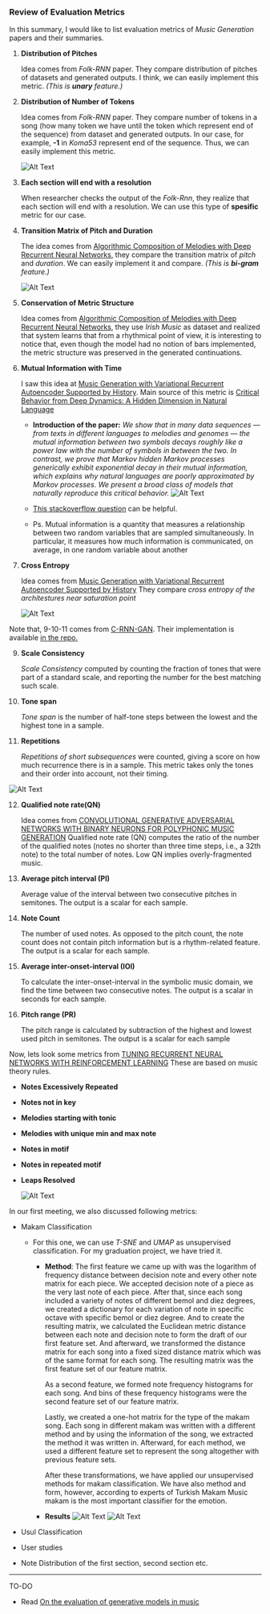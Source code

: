 ### Review of Evaluation Metrics

In this summary, I would like to list evaluation metrics of _Music Generation_ papers and their summaries.

1) **Distribution of Pitches**
   
   Idea comes from _Folk-RNN_ paper. They compare distribution of pitches of datasets and generated outputs. I think, we can easily implement this metric. _(This is **unary** feature.)_

2) **Distribution of Number of Tokens**
   
    Idea comes from _Folk-RNN_ paper. They compare number of tokens in a song (how many token we have until the token which represent end of the sequence) from dataset and generated outputs. In our case, for example, **-1** in _Koma53_ represent end of the sequence. Thus, we can easily implement this metric.

    ![Alt Text](https://docs.google.com/uc?id=1JhQYSYsLzZRtejPY3BvwpASiXohbyodw)

3) **Each section will end with a resolution**
   
    When researcher checks the output of the _Folk-Rnn_, they realize that each section will end with a resolution. We can use this type of **spesific** metric for our case. 

4) **Transition Matrix of Pitch and Duration**
   
    The idea comes from [Algorithmic Composition of Melodies with Deep Recurrent Neural Networks](https://github.com/hedonistrh/TurkishMusicGeneration/blob/master/2018-10-10-Literature-Review-for-Music-Generation.md#4-algorithmic-composition-of-melodies-with-deep-recurrent-neural-networks), they compare the transition matrix of _pitch_ and _duration_. We can easily implement it and compare. _(This is **bi-gram** feature.)_

    ![Alt Text](https://docs.google.com/uc?id=1PzHbnqOvvSWcuZg91mdkr426R-MYlG2U)

5) **Conservation of Metric Structure**
   
    Idea comes from [Algorithmic Composition of Melodies with Deep Recurrent Neural Networks](https://github.com/hedonistrh/TurkishMusicGeneration/blob/master/2018-10-10-Literature-Review-for-Music-Generation.md#4-algorithmic-composition-of-melodies-with-deep-recurrent-neural-networks), they use _Irish Music_ as dataset and realized that system learns that from a rhythmical point of view, it is interesting to notice that, even though the model had no notion of bars implemented, the metric structure was preserved in the generated continuations.

6) **Mutual Information with Time**
   
    I saw this idea at [Music Generation with Variational Recurrent Autoencoder Supported by History](https://github.com/hedonistrh/TurkishMusicGeneration/blob/master/2018-10-10-Literature-Review-for-Music-Generation.md#7-music-generation-with-variational-recurrent-autoencoder-supported-by-history). Main source of this metric is [Critical Behavior from Deep Dynamics: A Hidden Dimension in Natural Language](https://cbmm.mit.edu/sites/default/files/publications/1606.06737.pdf)

    * **Introduction of the paper:** _We show that in many data sequences — from texts in different languages to melodies and genomes — the mutual information between two symbols decays roughly like a power law with the number of symbols in between the two. In contrast, we prove that Markov hidden Markov processes generically exhibit exponential decay in their mutual information, which explains why natural languages are poorly approximated by Markov processes. We present a broad class of models that naturally reproduce this critical behavior._
    ![Alt Text](https://docs.google.com/uc?id=1WFFHMJvo38CIluiC8B4b7j42N7JUfcPC)

    * [This stackoverflow question](https://stats.stackexchange.com/questions/241432/calculating-mutual-information-over-distance) can be helpful.

    * Ps. Mutual information is a quantity that measures a relationship between two random variables that are sampled simultaneously. In particular, it measures how much information is communicated, on average, in one random variable about another

7) **Cross Entropy**
   
   Idea comes from [Music Generation with Variational Recurrent Autoencoder Supported by History](https://github.com/hedonistrh/TurkishMusicGeneration/blob/master/2018-10-10-Literature-Review-for-Music-Generation.md#7-music-generation-with-variational-recurrent-autoencoder-supported-by-history) They compare _cross entropy of the architestures near saturation point_

   ![Alt Text](https://docs.google.com/uc?id=1JWEgNJKJrLCqmn_-R0Ob5tDeraAzs1hN)


Note that, 9-10-11 comes from [C-RNN-GAN](https://github.com/hedonistrh/TurkishMusicGeneration/blob/master/2018-10-10-Literature-Review-for-Music-Generation.md#11-c-rnn-gan-continuous-recurrent-neural-networks-with-adversarial-training). Their implementation is available [in the repo.](https://github.com/olofmogren/c-rnn-gan)

9) **Scale Consistency**
    
    _Scale Consistency_ computed by counting the fraction of tones that were part of a standard scale, and reporting the number for the best matching such scale.

10)  **Tone span**

     _Tone span_ is the number of half-tone steps between the lowest and the highest tone in a sample.

11)  **Repetitions**
    
     _Repetitions of short subsequences_ were counted, giving a score on how much recurrence there is in a sample. This metric takes only the tones and their order into account, not their timing.

![Alt Text](https://docs.google.com/uc?id=1WxxzoatGb0byp0SBeg_eAjHtVyfMkJc9)

12)  **Qualified note rate(QN)**

        Idea comes from [CONVOLUTIONAL GENERATIVE ADVERSARIAL NETWORKS WITH BINARY NEURONS FOR POLYPHONIC MUSIC GENERATION](https://salu133445.github.io/bmusegan/pdf/bmusegan-ismir2018-paper.pdf) Qualified note rate (QN) computes the ratio of the number of the qualified notes (notes no shorter than three time steps, i.e., a 32th note) to the total number of notes. Low QN implies overly-fragmented music.

13) **Average pitch interval (PI)**
    
    Average value of the
    interval between two consecutive pitches in semitones.
    The output is a scalar for each sample.

14) **Note Count**
    
    The number of used notes. As
    opposed to the pitch count, the note count does not
    contain pitch information but is a rhythm-related
    feature. The output is a scalar for each sample.

15) **Average inter-onset-interval (IOI)**

    To calculate the
    inter-onset-interval in the symbolic music domain,
    we find the time between two consecutive notes. The
    output is a scalar in seconds for each sample.

16) **Pitch range (PR)**
    
    The pitch range is calculated by
    subtraction of the highest and lowest used pitch in
    semitones. The output is a scalar for each sample


Now, lets look some metrics from [TUNING RECURRENT NEURAL NETWORKS WITH REINFORCEMENT LEARNING](https://github.com/hedonistrh/TurkishMusicGeneration/blob/master/2018-10-10-Literature-Review-for-Music-Generation.md#14-tuning-recurrent-neural-networks-with-reinforcement-learning) These are based on music theory rules.

- **Notes Excessively Repeated**
- **Notes not in key**
- **Melodies starting with tonic**
- **Melodies with unique min and max note**
- **Notes in motif**
- **Notes in repeated motif**
- **Leaps  Resolved**
  
  ![Alt Text](https://docs.google.com/uc?id=1EQDE8U2MGJ-vCLikMie5RBDISsUmqVNL)




In our first meeting, we also discussed following metrics:
- Makam Classification 
  - For this one, we can use _T-SNE_ and _UMAP_ as unsupervised classification. For my graduation project, we have tried it.
    - **Method**: The first feature we came up with was the logarithm of frequency distance between decision note and every other note matrix for each piece. We accepted decision note of a piece as the very last note of each piece. After that, since each song included a variety of notes of different bemol and diez degrees, we created a dictionary for each variation of note in specific octave with specific bemol or diez degree. And to create the resulting matrix, we calculated the Euclidean metric distance between each note and decision note to form the draft of our first feature set. And afterward, we transformed the distance matrix for each song into a fixed sized distance matrix which was of the same format for each song. The resulting matrix was the first feature set of our feature matrix.
  
        As a second feature, we formed note frequency histograms for each song. And bins of these frequency histograms were the second feature set of our feature matrix.

        Lastly, we created a one-hot matrix for the type of the makam song. Each song in different makam was written with a different method and by using the information of the song, we extracted the method it was written in. Afterward, for each method, we used a different feature set to represent the song altogether with previous feature sets.

        After these transformations, we have applied our unsupervised methods for makam classification. We have also method and form, however, according to experts of Turkish Makam Music makam is the most important classifier for the emotion.

    - **Results**
    ![Alt Text](https://docs.google.com/uc?id=0B-6ztEhriyaAaFZ0UWFpTTRiRGZ5YnhhVFE1NzRsbU54V0FJ)
    ![Alt Text](https://docs.google.com/uc?id=0B-6ztEhriyaAdHVzRC1aeXpjVEhocFVmbFBycXNadzVBMnJn)


- Usul Classification
- User studies
- Note Distribution of the first section, second section etc.

-----------
TO-DO
- Read [On the evaluation of generative models in music](http://www.musicinformatics.gatech.edu/wp-content_nondefault/uploads/2018/11/postprint.pdf)

